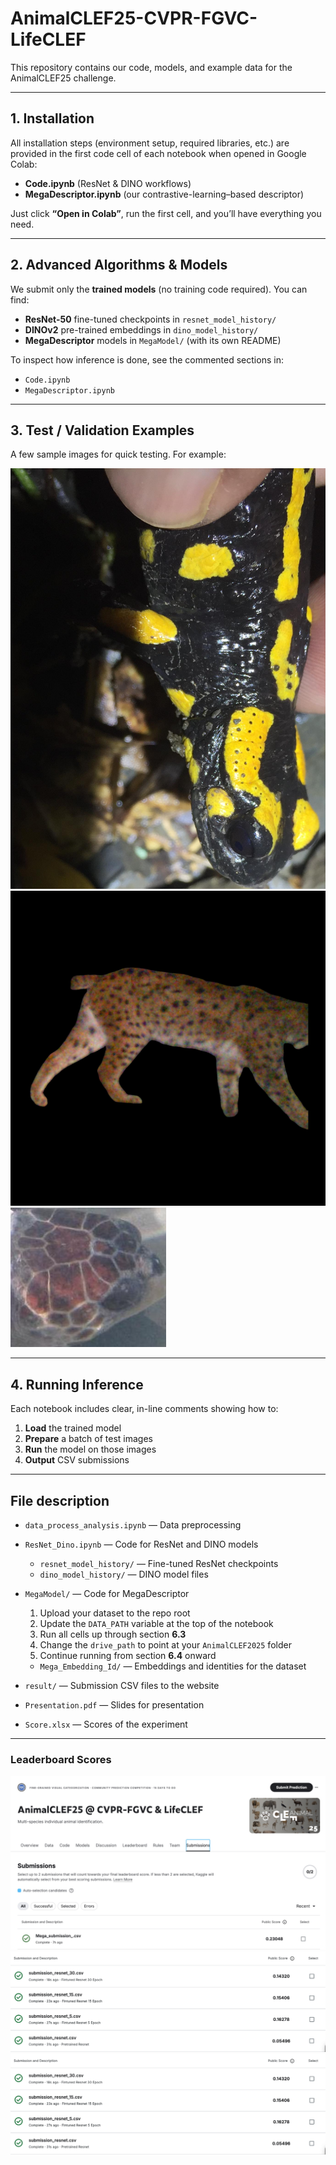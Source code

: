 # AnimalCLEF25-CVPR-FGVC-LifeCLEF

This repository contains our code, models, and example data for the AnimalCLEF25 challenge.  

---

## 1. Installation

All installation steps (environment setup, required libraries, etc.) are provided in the first code cell of each notebook when opened in Google Colab:

- **Code.ipynb** (ResNet & DINO workflows)  
- **MegaDescriptor.ipynb** (our contrastive-learning–based descriptor)

Just click **“Open in Colab”**, run the first cell, and you’ll have everything you need.

---

## 2. Advanced Algorithms & Models

We submit only the **trained models** (no training code required). You can find:

- **ResNet-50** fine-tuned checkpoints in `resnet_model_history/`  
- **DINOv2** pre-trained embeddings in `dino_model_history/`  
- **MegaDescriptor** models in `MegaModel/` (with its own README)

To inspect how inference is done, see the commented sections in:
- `Code.ipynb`  
- `MegaDescriptor.ipynb`

---

## 3. Test / Validation Examples

A few sample images for quick testing. For example:

![Salamander sample](0a2b29c15d9c4d2b_80.jpg)  
![Lynx sample](0a8eb6e2dc2e6dc8fd1013f651a880b69cb9e7e6a4c4dfdbe4f23919f509ff80.jpg)
![Turtle sample](anuJvqUqBB_12.JPG)

---

## 4. Running Inference

Each notebook includes clear, in-line comments showing how to:

1. **Load** the trained model  
2. **Prepare** a batch of test images  
3. **Run** the model on those images  
4. **Output** CSV submissions  

---

## File description
- `data_process_analysis.ipynb` — Data preprocessing  

- `ResNet_Dino.ipynb` — Code for ResNet and DINO models  
    - `resnet_model_history/` — Fine-tuned ResNet checkpoints  
    - `dino_model_history/` — DINO model files  

- `MegaModel/` — Code for MegaDescriptor  
  1. Upload your dataset to the repo root  
  2. Update the `DATA_PATH` variable at the top of the notebook  
  3. Run all cells up through section **6.3**  
  4. Change the `drive_path` to point at your `AnimalCLEF2025` folder  
  5. Continue running from section **6.4** onward  
  - `Mega_Embedding_Id/` — Embeddings and identities for the dataset

- `result/` — Submission CSV files to the website  
- `Presentation.pdf` — Slides for presentation  
- `Score.xlsx` — Scores of the experiment  
---

### Leaderboard Scores

![Testing image](result/MegaScore.jpg)
![Testing image](result/Finetune_Resnet_Score.png)
![Testing image](result/Finetune_Resnet_Score.png)
